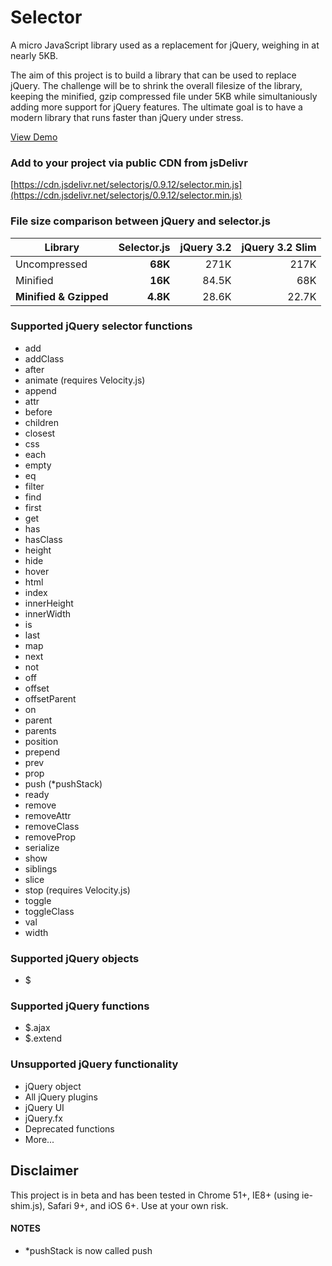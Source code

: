 # Selector
A micro JavaScript library used as a replacement for jQuery, weighing in at nearly 5KB. 

The aim of this project is to build a library that can be used to replace jQuery. The challenge will be to shrink the overall filesize of the library, keeping the minified, gzip compressed file under 5KB while simultaniously adding more support for jQuery features. The ultimate goal is to have a modern library that runs faster than jQuery under stress.

[View Demo](https://jsfiddle.net/markentingh/L2o0qrwy/)

### Add to your project via public CDN from jsDelivr
[https://cdn.jsdelivr.net/selectorjs/0.9.12/selector.min.js](https://cdn.jsdelivr.net/selectorjs/0.9.12/selector.min.js)

### File size comparison between jQuery and selector.js

| Library                   | **Selector.js**| jQuery 3.2  | jQuery 3.2 Slim  |
| ------------------------- | --------------:| -----------:| ----------------:|
| Uncompressed              | **68K**        | 271K        | 217K             |
| Minified                  | **16K**        | 84.5K       | 68K              |
| **Minified & Gzipped**    | **4.8K**       | 28.6K       | 22.7K            |

### Supported jQuery selector functions
* add
* addClass
* after
* animate (requires Velocity.js)
* append
* attr
* before
* children
* closest
* css
* each
* empty
* eq
* filter
* find
* first
* get
* has
* hasClass
* height
* hide
* hover
* html
* index
* innerHeight
* innerWidth
* is
* last
* map
* next
* not
* off
* offset
* offsetParent
* on
* parent
* parents
* position
* prepend
* prev
* prop
* push (*pushStack)
* ready
* remove
* removeAttr
* removeClass
* removeProp
* serialize
* show
* siblings
* slice
* stop (requires Velocity.js)
* toggle
* toggleClass
* val
* width

### Supported jQuery objects
* $

### Supported jQuery functions
* $.ajax
* $.extend

### Unsupported jQuery functionality
* jQuery object
* All jQuery plugins
* jQuery UI
* jQuery.fx
* Deprecated functions
* More...


## Disclaimer
This project is in beta and has been tested in Chrome 51+, IE8+ (using ie-shim.js), Safari 9+, and iOS 6+. Use at your own risk. 

#### NOTES
* *pushStack is now called push